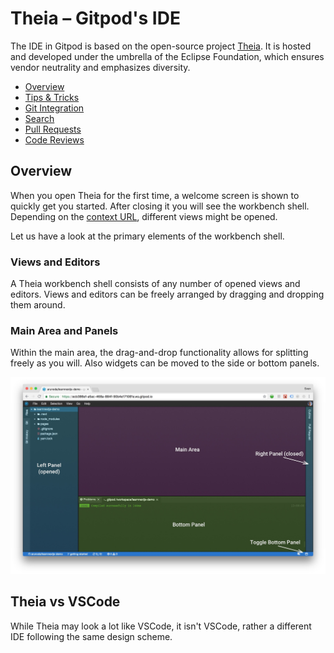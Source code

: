 # Theia – Gitpod's IDE

The IDE in Gitpod is based on the open-source project [Theia](https://theia-ide.org). It is hosted
and developed under the umbrella of the Eclipse Foundation, which ensures vendor neutrality and
emphasizes diversity.

- [Overview](#overview)
- [Tips & Tricks](/docs/tips-and-tricks/)
- [Git Integration](/docs/git/)
- [Search](/docs/search/)
- [Pull Requests](/docs/pull-requests/)
- [Code Reviews](/docs/code-reviews/)

## Overview

When you open Theia for the first time, a welcome screen is shown to quickly get you started. After
closing it you will see the workbench shell. Depending on the
[context URL](/docs/context-urls/), different views might be opened.

Let us have a look at the primary elements of the workbench shell.

### Views and Editors

A Theia workbench shell consists of any number of opened views and editors. Views and editors can be
freely arranged by dragging and dropping them around.

### Main Area and Panels

Within the main area, the drag-and-drop functionality allows for splitting freely as you will. Also
widgets can be moved to the side or bottom panels.

![Main Area and Panels](../../../static/images/docs/workbench-shell.jpg)

## Theia vs VSCode

While Theia may look a lot like VSCode, it isn't VSCode, rather a different IDE following the same design scheme.
